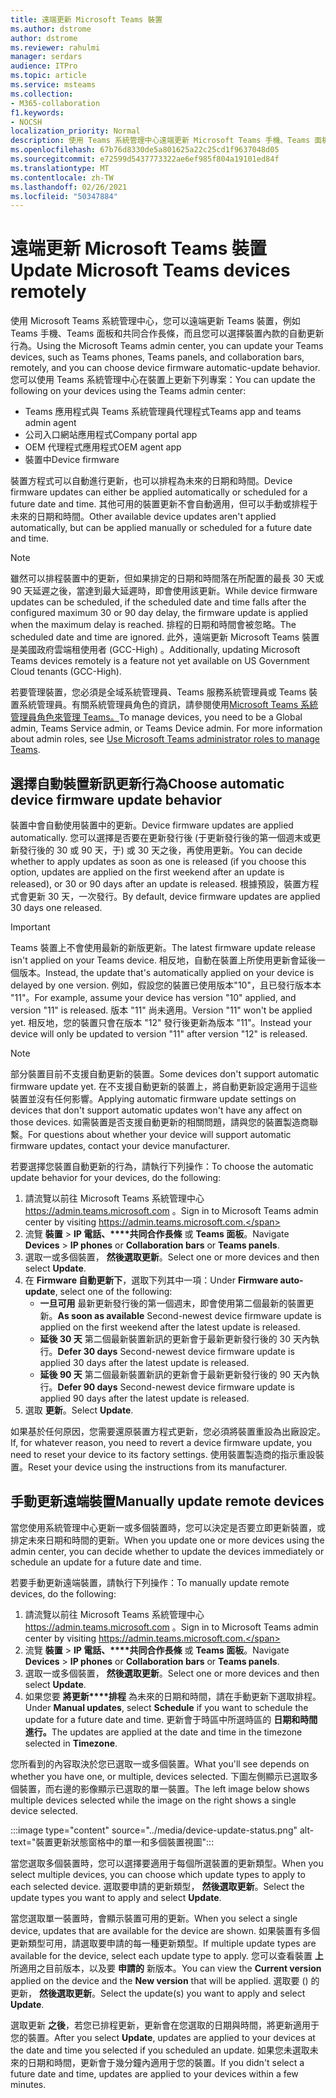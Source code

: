 ```yaml
---
title: 遠端更新 Microsoft Teams 裝置
ms.author: dstrome
author: dstrome
ms.reviewer: rahulmi
manager: serdars
audience: ITPro
ms.topic: article
ms.service: msteams
ms.collection:
- M365-collaboration
f1.keywords:
- NOCSH
localization_priority: Normal
description: 使用 Teams 系統管理中心遠端更新 Microsoft Teams 手機、Teams 面板和共同合作長條
ms.openlocfilehash: 67b76d8330de5a801625a22c25cd1f9637048d05
ms.sourcegitcommit: e72599d5437773322ae6ef985f804a19101ed84f
ms.translationtype: MT
ms.contentlocale: zh-TW
ms.lasthandoff: 02/26/2021
ms.locfileid: "50347884"
---
```

# <a name="update-microsoft-teams-devices-remotely"></a><span data-ttu-id="f8479-103">遠端更新 Microsoft Teams 裝置</span><span class="sxs-lookup"><span data-stu-id="f8479-103">Update Microsoft Teams devices remotely</span></span>

<span data-ttu-id="f8479-104">使用 Microsoft Teams 系統管理中心，您可以遠端更新 Teams 裝置，例如 Teams 手機、Teams 面板和共同合作長條，而且您可以選擇裝置內款的自動更新行為。</span><span class="sxs-lookup"><span data-stu-id="f8479-104">Using the Microsoft Teams admin center, you can update your Teams devices, such as Teams phones, Teams panels, and collaboration bars, remotely, and you can choose device firmware automatic-update behavior.</span></span> <span data-ttu-id="f8479-105">您可以使用 Teams 系統管理中心在裝置上更新下列專案：</span><span class="sxs-lookup"><span data-stu-id="f8479-105">You can update the following on your devices using the Teams admin center:</span></span>

- <span data-ttu-id="f8479-106">Teams 應用程式與 Teams 系統管理員代理程式</span><span class="sxs-lookup"><span data-stu-id="f8479-106">Teams app and teams admin agent</span></span>
- <span data-ttu-id="f8479-107">公司入口網站應用程式</span><span class="sxs-lookup"><span data-stu-id="f8479-107">Company portal app</span></span>
- <span data-ttu-id="f8479-108">OEM 代理程式應用程式</span><span class="sxs-lookup"><span data-stu-id="f8479-108">OEM agent app</span></span>
- <span data-ttu-id="f8479-109">裝置中</span><span class="sxs-lookup"><span data-stu-id="f8479-109">Device firmware</span></span>

<span data-ttu-id="f8479-110">裝置方程式可以自動進行更新，也可以排程為未來的日期和時間。</span><span class="sxs-lookup"><span data-stu-id="f8479-110">Device firmware updates can either be applied automatically or scheduled for a future date and time.</span></span> <span data-ttu-id="f8479-111">其他可用的裝置更新不會自動適用，但可以手動或排程于未來的日期和時間。</span><span class="sxs-lookup"><span data-stu-id="f8479-111">Other available device updates aren't applied automatically, but can be applied manually or scheduled for a future date and time.</span></span>

> [!NOTE]
> <span data-ttu-id="f8479-112">雖然可以排程裝置中的更新，但如果排定的日期和時間落在所配置的最長 30 天或 90 天延遲之後，當達到最大延遲時，即會使用該更新。</span><span class="sxs-lookup"><span data-stu-id="f8479-112">While device firmware updates can be scheduled, if the scheduled date and time falls after the configured maximum 30 or 90 day delay, the firmware update is applied when the maximum delay is reached.</span></span> <span data-ttu-id="f8479-113">排程的日期和時間會被忽略。</span><span class="sxs-lookup"><span data-stu-id="f8479-113">The scheduled date and time are ignored.</span></span> <span data-ttu-id="f8479-114">此外，遠端更新 Microsoft Teams 裝置是美國政府雲端租使用者 (GCC-High) 。</span><span class="sxs-lookup"><span data-stu-id="f8479-114">Additionally, updating Microsoft Teams devices remotely is a feature not yet available on US Government Cloud tenants (GCC-High).</span></span>

<span data-ttu-id="f8479-115">若要管理裝置，您必須是全域系統管理員、Teams 服務系統管理員或 Teams 裝置系統管理員。有關系統管理員角色的資訊，請參閱使用[Microsoft Teams 系統管理員角色來管理 Teams。](../using-admin-roles.md)</span><span class="sxs-lookup"><span data-stu-id="f8479-115">To manage devices, you need to be a Global admin, Teams Service admin, or Teams Device admin. For more information about admin roles, see [Use Microsoft Teams administrator roles to manage Teams](../using-admin-roles.md).</span></span>

## <a name="choose-automatic-device-firmware-update-behavior"></a><span data-ttu-id="f8479-116">選擇自動裝置新訊更新行為</span><span class="sxs-lookup"><span data-stu-id="f8479-116">Choose automatic device firmware update behavior</span></span>

<span data-ttu-id="f8479-117">裝置中會自動使用裝置中的更新。</span><span class="sxs-lookup"><span data-stu-id="f8479-117">Device firmware updates are applied automatically.</span></span> <span data-ttu-id="f8479-118">您可以選擇是否要在更新發行後 (于更新發行後的第一個週末或更新發行後的 30 或 90 天，于) 或 30 天之後，再使用更新。</span><span class="sxs-lookup"><span data-stu-id="f8479-118">You can decide whether to apply updates as soon as one is released (if you choose this option, updates are applied on the first weekend after an update is released), or 30 or 90 days after an update is released.</span></span> <span data-ttu-id="f8479-119">根據預設，裝置方程式會更新 30 天，一次發行。</span><span class="sxs-lookup"><span data-stu-id="f8479-119">By default, device firmware updates are applied 30 days one released.</span></span>

> [!IMPORTANT]
> <span data-ttu-id="f8479-120">Teams 裝置上不會使用最新的新版更新。</span><span class="sxs-lookup"><span data-stu-id="f8479-120">The latest firmware update release isn't applied on your Teams device.</span></span> <span data-ttu-id="f8479-121">相反地，自動在裝置上所使用更新會延後一個版本。</span><span class="sxs-lookup"><span data-stu-id="f8479-121">Instead, the update that's automatically applied on your device is delayed by one version.</span></span> <span data-ttu-id="f8479-122">例如，假設您的裝置已使用版本"10"，且已發行版本本 "11"。</span><span class="sxs-lookup"><span data-stu-id="f8479-122">For example, assume your device has version "10" applied, and version "11" is released.</span></span> <span data-ttu-id="f8479-123">版本 "11" 尚未適用。</span><span class="sxs-lookup"><span data-stu-id="f8479-123">Version "11" won't be applied yet.</span></span> <span data-ttu-id="f8479-124">相反地，您的裝置只會在版本 "12" 發行後更新為版本 "11"。</span><span class="sxs-lookup"><span data-stu-id="f8479-124">Instead your device will only be updated to version "11" after version "12" is released.</span></span>

> [!NOTE]
> <span data-ttu-id="f8479-125">部分裝置目前不支援自動更新的裝置。</span><span class="sxs-lookup"><span data-stu-id="f8479-125">Some devices don't support automatic firmware update yet.</span></span> <span data-ttu-id="f8479-126">在不支援自動更新的裝置上，將自動更新設定適用于這些裝置並沒有任何影響。</span><span class="sxs-lookup"><span data-stu-id="f8479-126">Applying automatic firmware update settings on devices that don't support automatic updates won't have any affect on those devices.</span></span> <span data-ttu-id="f8479-127">如需裝置是否支援自動更新的相關問題，請與您的裝置製造商聯繫。</span><span class="sxs-lookup"><span data-stu-id="f8479-127">For questions about whether your device will support automatic firmware updates, contact your device manufacturer.</span></span>

<span data-ttu-id="f8479-128">若要選擇您裝置自動更新的行為，請執行下列操作：</span><span class="sxs-lookup"><span data-stu-id="f8479-128">To choose the automatic update behavior for your devices, do the following:</span></span>

1. <span data-ttu-id="f8479-129">請流覽以前往 Microsoft Teams 系統管理中心 https://admin.teams.microsoft.com 。</span><span class="sxs-lookup"><span data-stu-id="f8479-129">Sign in to Microsoft Teams admin center by visiting https://admin.teams.microsoft.com.</span></span>
2. <span data-ttu-id="f8479-130">流覽 **裝置**  >  **IP 電話、\*\*\*\*共同合作長條** 或 **Teams 面板**。</span><span class="sxs-lookup"><span data-stu-id="f8479-130">Navigate **Devices** > **IP phones** or **Collaboration bars** or **Teams panels**.</span></span>
3. <span data-ttu-id="f8479-131">選取一或多個裝置， **然後選取更新**。</span><span class="sxs-lookup"><span data-stu-id="f8479-131">Select one or more devices and then select **Update**.</span></span>
4. <span data-ttu-id="f8479-132">在 **Firmware 自動更新下**，選取下列其中一項：</span><span class="sxs-lookup"><span data-stu-id="f8479-132">Under **Firmware auto-update**, select one of the following:</span></span>
    - <span data-ttu-id="f8479-133">**一旦可用** 最新更新發行後的第一個週末，即會使用第二個最新的裝置更新。</span><span class="sxs-lookup"><span data-stu-id="f8479-133">**As soon as available** Second-newest device firmware update is applied on the first weekend after the latest update is released.</span></span>
    - <span data-ttu-id="f8479-134">**延後 30 天** 第二個最新裝置新訊的更新會于最新更新發行後的 30 天內執行。</span><span class="sxs-lookup"><span data-stu-id="f8479-134">**Defer 30 days** Second-newest device firmware update is applied 30 days after the latest update is released.</span></span>
    - <span data-ttu-id="f8479-135">**延後 90 天** 第二個最新裝置新訊的更新會于最新更新發行後的 90 天內執行。</span><span class="sxs-lookup"><span data-stu-id="f8479-135">**Defer 90 days** Second-newest device firmware update is applied 90 days after the latest update is released.</span></span>
5. <span data-ttu-id="f8479-136">選取 **更新**。</span><span class="sxs-lookup"><span data-stu-id="f8479-136">Select **Update**.</span></span>

<span data-ttu-id="f8479-137">如果基於任何原因，您需要還原裝置方程式更新，您必須將裝置重設為出廠設定。</span><span class="sxs-lookup"><span data-stu-id="f8479-137">If, for whatever reason, you need to revert a device firmware update, you need to reset your device to its factory settings.</span></span> <span data-ttu-id="f8479-138">使用裝置製造商的指示重設裝置。</span><span class="sxs-lookup"><span data-stu-id="f8479-138">Reset your device using the instructions from its manufacturer.</span></span>  

## <a name="manually-update-remote-devices"></a><span data-ttu-id="f8479-139">手動更新遠端裝置</span><span class="sxs-lookup"><span data-stu-id="f8479-139">Manually update remote devices</span></span>

<span data-ttu-id="f8479-140">當您使用系統管理中心更新一或多個裝置時，您可以決定是否要立即更新裝置，或排定未來日期和時間的更新。</span><span class="sxs-lookup"><span data-stu-id="f8479-140">When you update one or more devices using the admin center, you can decide whether to update the devices immediately or schedule an update for a future date and time.</span></span>

<span data-ttu-id="f8479-141">若要手動更新遠端裝置，請執行下列操作：</span><span class="sxs-lookup"><span data-stu-id="f8479-141">To manually update remote devices, do the following:</span></span>

1. <span data-ttu-id="f8479-142">請流覽以前往 Microsoft Teams 系統管理中心 https://admin.teams.microsoft.com 。</span><span class="sxs-lookup"><span data-stu-id="f8479-142">Sign in to Microsoft Teams admin center by visiting https://admin.teams.microsoft.com.</span></span>
2. <span data-ttu-id="f8479-143">流覽 **裝置**  >  **IP 電話、\*\*\*\*共同合作長條** 或 **Teams 面板**。</span><span class="sxs-lookup"><span data-stu-id="f8479-143">Navigate  **Devices** > **IP phones** or **Collaboration bars** or **Teams panels**.</span></span>
3. <span data-ttu-id="f8479-144">選取一或多個裝置， **然後選取更新**。</span><span class="sxs-lookup"><span data-stu-id="f8479-144">Select one or more devices and then select **Update**.</span></span>
4. <span data-ttu-id="f8479-145">如果您要 **將更新\*\*\*\*排程** 為未來的日期和時間，請在手動更新下選取排程。</span><span class="sxs-lookup"><span data-stu-id="f8479-145">Under **Manual updates**, select **Schedule** if you want to schedule the update for a future date and time.</span></span> <span data-ttu-id="f8479-146">更新會于時區中所選時區的 **日期和時間進行。**</span><span class="sxs-lookup"><span data-stu-id="f8479-146">The updates are applied at the date and time in the timezone selected in **Timezone**.</span></span>

<span data-ttu-id="f8479-147">您所看到的內容取決於您已選取一或多個裝置。</span><span class="sxs-lookup"><span data-stu-id="f8479-147">What you'll see depends on whether you have one, or multiple, devices selected.</span></span> <span data-ttu-id="f8479-148">下圖左側顯示已選取多個裝置，而右邊的影像顯示已選取的單一裝置。</span><span class="sxs-lookup"><span data-stu-id="f8479-148">The left image below shows multiple devices selected while the image on the right shows a single device selected.</span></span>

:::image type="content" source="../media/device-update-status.png" alt-text="裝置更新狀態窗格中的單一和多個裝置視圖":::

<span data-ttu-id="f8479-150">當您選取多個裝置時，您可以選擇要適用于每個所選裝置的更新類型。</span><span class="sxs-lookup"><span data-stu-id="f8479-150">When you select multiple devices, you can choose which update types to apply to each selected device.</span></span> <span data-ttu-id="f8479-151">選取要申請的更新類型， **然後選取更新**。</span><span class="sxs-lookup"><span data-stu-id="f8479-151">Select the update types you want to apply and select **Update**.</span></span>

<span data-ttu-id="f8479-152">當您選取單一裝置時，會顯示裝置可用的更新。</span><span class="sxs-lookup"><span data-stu-id="f8479-152">When you select a single device, updates that are available for the device are shown.</span></span> <span data-ttu-id="f8479-153">如果裝置有多個更新類型可用，請選取要申請的每一種更新類型。</span><span class="sxs-lookup"><span data-stu-id="f8479-153">If multiple update types are available for the device, select each update type to apply.</span></span> <span data-ttu-id="f8479-154">您可以查看裝置 **上** 所適用之目前版本，以及要 **申請的** 新版本。</span><span class="sxs-lookup"><span data-stu-id="f8479-154">You can view the **Current version** applied on the device and the **New version** that will be applied.</span></span> <span data-ttu-id="f8479-155">選取要 () 的更新， **然後選取更新**。</span><span class="sxs-lookup"><span data-stu-id="f8479-155">Select the update(s) you want to apply and select **Update**.</span></span>

<span data-ttu-id="f8479-156">選取更新 **之後**，若您已排程更新，更新會在您選取的日期與時間，將更新適用于您的裝置。</span><span class="sxs-lookup"><span data-stu-id="f8479-156">After you select **Update**, updates are applied to your devices at the date and time you selected if you scheduled an update.</span></span> <span data-ttu-id="f8479-157">如果您未選取未來的日期和時間，更新會于幾分鐘內適用于您的裝置。</span><span class="sxs-lookup"><span data-stu-id="f8479-157">If you didn't select a future date and time, updates are applied to your devices within a few minutes.</span></span>
